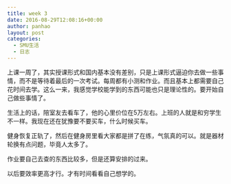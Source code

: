```yaml
---
title: week 3
date: 2016-08-29T12:08:16+00:00
author: panhao
layout: post
categories:
  - SMU生活
  - 日志
---
```

上课一周了，其实授课形式和国内基本没有差别，只是上课形式逼迫你去做一些事情，而不是等待着最后的一次考试。每周都有小测和作业。而且基本上都需要自己花时间去学。这么一来，我感觉学校能学到的东西可能也只是理论性的。要开始自己做些事情了。

生活上的话，陪室友去看车了，他的心里价位在5万左右。上班的人就是和穷学生不一样。我现在还在犹豫要不要买车，什么时候买车。

健身恢复正轨了，然后在健身房里看大家都是拼了在练，气氛真的可以。就是器材轮换有点问题，毕竟人太多了。

作业要自己去查的东西比较多，但是还算安排的过来。

以后要效率更高才行。才有时间看看自己想学的。

&nbsp;
